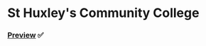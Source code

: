 # St Huxley's Community College

### [Preview](https://nayanunni95.github.io/GTech-MuLearn/WebDevTask/Community-School-Homepage/) :white_check_mark:
